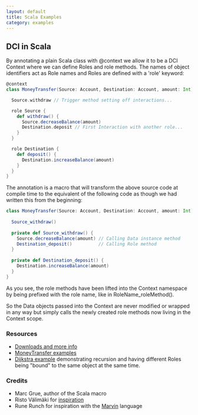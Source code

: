```yaml
---
layout: default
title: Scala Examples
category: examples
---
```


## DCI in Scala

By annotating a plain Scala class with @context we allow it to be a DCI Context where we can define Roles and role methods. The names of object identifiers act as Role names and Roles are defined with a 'role' keyword:
```Scala
@context
class MoneyTransfer(Source: Account, Destination: Account, amount: Int) {

  Source.withdraw // Trigger method setting off interactions...

  role Source {
    def withdraw() {
      Source.decreaseBalance(amount)  
      Destination.deposit // First Interaction with another role...
    }
  }

  role Destination {
    def deposit() {
      Destination.increaseBalance(amount)
    }
  }
}
```
The annotation is a macro that will transform the above source code at compile time to the equivalent of the following code as though we had written this from the beginning:
```Scala
class MoneyTransfer(Source: Account, Destination: Account, amount: Int) {
  
  Source_withdraw()
  
  private def Source_withdraw() {
    Source.decreaseBalance(amount) // Calling Data instance method
    Destination_deposit()          // Calling Role method
  }
  
  private def Destination_deposit() {
    Destination.increaseBalance(amount)
  }
}
```
As you see, the role methods have been lifted into the Context namespace by being prefixed with the role name, like in RoleName_roleMethod(). 

So the Data objects passed into the Context are never modified or wrapped in any way but simply calls the newly created role methods now living in the Context scope.

### Resources

- [Downloads and more info](https://github.com/DCI/scaladci)
- [MoneyTransfer examples](https://github.com/DCI/scaladci/blob/master/examples/src/test/scala/scaladci/examples/MoneyTransfer1.scala)
- [Dijkstra example](https://github.com/DCI/scaladci/blob/master/examples/src/test/scala/scaladci/examples/Dijkstra.scala) demonstrating recursion and having different Roles being "bound" to the same object at the same time.

### Credits
- Marc Grue, author of the Scala macro
- Risto Välimäki for [inspiration](https://groups.google.com/d/msg/object-composition/ulYGsCaJ0Mg/rF9wt1TV_MIJ)
- Rune Runch for inspiration with the [Marvin](http://fulloo.info/Examples/Marvin/Introduction/) language
